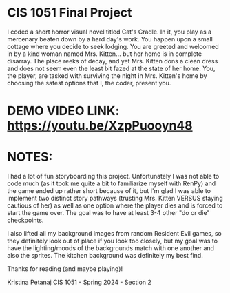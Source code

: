 # CIS 1051 Final Project

I coded a short horror visual novel titled Cat's Cradle. In it, you play as a mercenary beaten
down by a hard day's work. You happen upon a small cottage where you decide to seek lodging.
You are greeted and welcomed in by a kind woman named Mrs. Kitten... but her home is in
complete disarray. The place reeks of decay, and yet Mrs. Kitten dons a clean dress and does
not seem even the least bit fazed at the state of her home. You, the player, are tasked with
surviving the night in Mrs. Kitten's home by choosing the safest options that I, the coder, present you.

# DEMO VIDEO LINK: https://youtu.be/XzpPuooyn48

# NOTES:
I had a lot of fun storyboarding this project. Unfortunately I was not able to code much (as it took me quite a bit
to familiarize myself with RenPy) and the game ended up rather short because of it, but I'm glad I was able to implement
two distinct story pathways (trusting Mrs. Kitten VERSUS staying cautious of her) as well as one option where the player
dies and is forced to start the game over. The goal was to have at least 3-4 other "do or die" checkpoints.

I also lifted all my background images from random Resident Evil games, so they definitely look out of place if you look
too closely, but my goal was to have the lighting/moods of the backgrounds match with one another and also the sprites.
The kitchen background was definitely my best find. 

Thanks for reading (and maybe playing)!

Kristina Petanaj
CIS 1051 - Spring 2024 - Section 2
